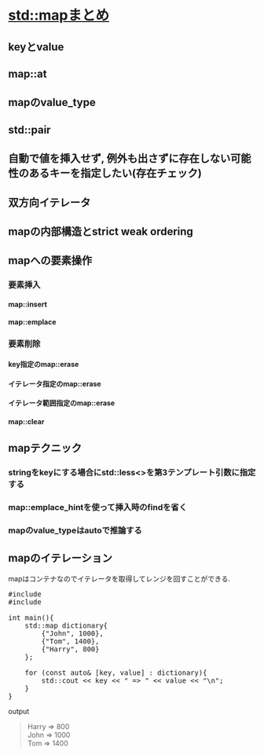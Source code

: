 # [std::mapまとめ](https://qiita.com/_EnumHack/items/f462042ec99a31881a81)
## keyとvalue
## map::at
## mapのvalue_type
## std::pair
## 自動で値を挿入せず, 例外も出さずに存在しない可能性のあるキーを指定したい(存在チェック)
## 双方向イテレータ
## mapの内部構造とstrict weak ordering
## mapへの要素操作
### 要素挿入
#### map::insert
#### map::emplace
### 要素削除
#### key指定のmap::erase
#### イテレータ指定のmap::erase
#### イテレータ範囲指定のmap::erase
#### map::clear
## mapテクニック
### stringをkeyにする場合にstd::less<>を第3テンプレート引数に指定する
### map::emplace_hintを使って挿入時のfindを省く
### mapのvalue_typeはautoで推論する

## mapのイテレーション
mapはコンテナなのでイテレータを取得してレンジを回すことができる.<br>

<pre>
#include <map>
#include <iostream>

int main(){
    std::map<std::string, unsigned> dictionary{
        {"John", 1000},
        {"Tom", 1400},
        {"Harry", 800}
    };

    for (const auto& [key, value] : dictionary){
        std::cout << key << " => " << value << "\n";
    }
}
</pre>
output<br>
> Harry => 800<br>
> John => 1000<br>
> Tom => 1400<br>
